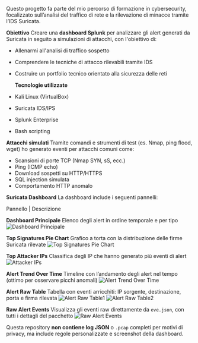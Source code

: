 Questo progetto fa parte del mio percorso di formazione in cybersecurity, focalizzato sull’analisi del traffico di rete e la rilevazione di minacce tramite l’IDS Suricata.

**Obiettivo**
Creare una **dashboard Splunk** per analizzare gli alert generati da Suricata in seguito a simulazioni di attacchi, con l'obiettivo di:

- Allenarmi all'analisi di traffico sospetto
- Comprendere le tecniche di attacco rilevabili tramite IDS
- Costruire un portfolio tecnico orientato alla sicurezza delle reti

  **Tecnologie utilizzate**
- Kali Linux (VirtualBox)
- Suricata IDS/IPS
- Splunk Enterprise
- Bash scripting

**Attacchi simulati**
Tramite comandi e strumenti di test (es. Nmap, ping flood, wget) ho generato eventi per attacchi comuni come:

- Scansioni di porte TCP (Nmap SYN, sS, ecc.)
- Ping (ICMP echo)
- Download sospetti su HTTP/HTTPS
- SQL injection simulata
- Comportamento HTTP anomalo

**Suricata Dashboard**
La dashboard include i seguenti pannelli:


Pannello | Descrizione 



**Dashboard Principale** Elenco degli alert in ordine temporale e per tipo 
![Dashboard Principale](images/Pannello1.jp)

**Top Signatures Pie Chart** Grafico a torta con la distribuzione delle firme Suricata rilevate 
![Top Signatures Pie Chart](images/Pannello2.jp)

**Top Attacker IPs** Classifica degli IP che hanno generato più eventi di alert 
![Attacker IPs](images/Pannello3.jp)

**Alert Trend Over Time** Timeline con l’andamento degli alert nel tempo (ottimo per osservare picchi anomali) 
![Alert Trend Over Time](images/Pannello4.jp)

**Alert Raw Table** Tabella con eventi arricchiti: IP sorgente, destinazione, porta e firma rilevata 
![Alert Raw Table1](images/Pannello5.jp)
![Alert Raw Table2](images/Pannello5_2.jp)

**Raw Alert Events** Visualizza gli eventi raw direttamente da `eve.json`, con tutti i dettagli del pacchetto 
![Raw Alert Events](images/Pannello6.jp)



Questa repository **non contiene log JSON** o `.pcap` completi per motivi di privacy, ma include regole personalizzate e screenshot della dashboard.
